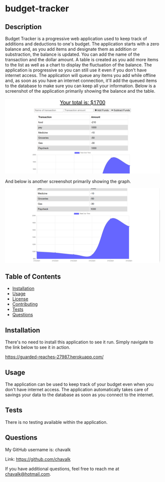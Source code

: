 # budget-tracker

## Description

Budget Tracker is a progressive web application used to keep track of additions and deductions to one's budget. The application starts with a zero balance and, as you add items and designate them as addition or substraction, the balance is updated. You can add the name of the transaction and the dollar amount. A table is created as you add more items to the list as well as a chart to display the fluctuation of the balance. The application is progressive so you can still use it even if you don't have internet access. The application will queue any items you add while offline and, as soon as you have an internet connection, it'll add the queued items to the database to make sure you can keep all your information. Below is a screenshot of the application primarily showing the balance and the table.

![budget-tracker](./public/assets/images/landing.png)

And below is another screenshot primarily showing the graph.

![budget-tracker](./public/assets/images/chart.png)

## Table of Contents

* [Installation](#installation)
* [Usage](#usage)
* [License](#license)
* [Contributing](#contributing)
* [Tests](#tests)
* [Questions](#questions)

## Installation

There's no need to install this application to see it run. Simply navigate to the link below to see it in action.

https://guarded-reaches-27987.herokuapp.com/

## Usage

The application can be used to keep track of your budget even when you don't have internet access. The application automatically takes care of savings your data to the database as soon as you connect to the internet.

## Tests

There is no testing available within the application.

## Questions

My GitHub username is: chavalk

Link: https://github.com/chavalk

If you have additional questions, feel free to reach me at chavalk@hotmail.com.